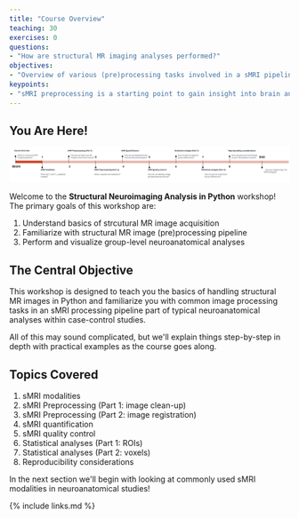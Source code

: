 ```yaml
---
title: "Course Overview"
teaching: 30
exercises: 0
questions:
- "How are structural MR imaging analyses performed?"
objectives:
- "Overview of various (pre)processing tasks involved in a sMRI pipeline and subsequent statistical analyses"
keypoints:
- "sMRI preprocessing is a starting point to gain insight into brain anatomy and its variations"
---
```


## You Are Here!
![course_flow](../fig/Course_flow_0.png)

Welcome to the **Structural Neuroimaging Analysis in Python** workshop! The primary goals of this workshop are:

1. Understand basics of strcutural MR image acquisition
2. Familiarize with structural MR image (pre)processing pipeline
3. Perform and visualize group-level neuroanatomical analyses

## The Central Objective

This workshop is designed to teach you the basics of handling structural MR images in Python and familiarize you with common image processing tasks in an sMRI processing pipeline part of typical neuroanatomical analyses within case-control studies. 

All of this may sound complicated, but we'll explain things step-by-step in depth with practical examples as the course goes along.

## Topics Covered

1. sMRI modalities 
2. sMRI Preprocessing (Part 1: image clean-up)
3. sMRI Preprocessing (Part 2: image registration)
4. sMRI quantification
5. sMRI quality control
6. Statistical analyses (Part 1: ROIs)
7. Statistical analyses (Part 2: voxels)
8. Reproducibility considerations 

In the next section we'll begin with looking at commonly used sMRI modalities in neuroanatomical studies!

{% include links.md %}

